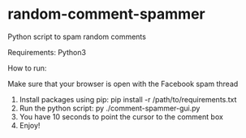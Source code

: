 # random-comment-spammer
Python script to spam random comments

Requirements: Python3

How to run:

Make sure that your browser is open with the Facebook spam thread

1. Install packages using pip: pip install -r /path/to/requirements.txt
2. Run the python script: py ./comment-spammer-gui.py
3. You have 10 seconds to point the cursor to the comment box
4. Enjoy!
